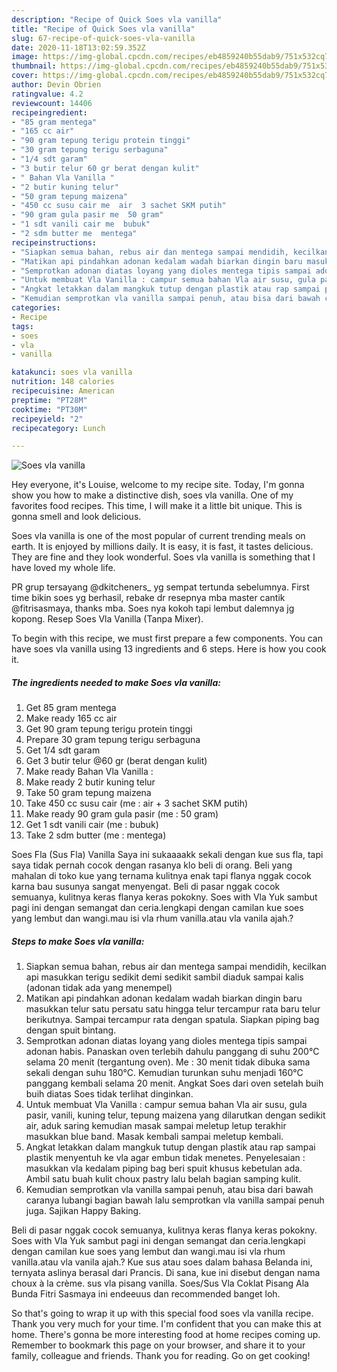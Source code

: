```yaml
---
description: "Recipe of Quick Soes vla vanilla"
title: "Recipe of Quick Soes vla vanilla"
slug: 67-recipe-of-quick-soes-vla-vanilla
date: 2020-11-18T13:02:59.352Z
image: https://img-global.cpcdn.com/recipes/eb4859240b55dab9/751x532cq70/soes-vla-vanilla-foto-resep-utama.jpg
thumbnail: https://img-global.cpcdn.com/recipes/eb4859240b55dab9/751x532cq70/soes-vla-vanilla-foto-resep-utama.jpg
cover: https://img-global.cpcdn.com/recipes/eb4859240b55dab9/751x532cq70/soes-vla-vanilla-foto-resep-utama.jpg
author: Devin Obrien
ratingvalue: 4.2
reviewcount: 14406
recipeingredient:
- "85 gram mentega"
- "165 cc air"
- "90 gram tepung terigu protein tinggi"
- "30 gram tepung terigu serbaguna"
- "1/4 sdt garam"
- "3 butir telur 60 gr berat dengan kulit"
- " Bahan Vla Vanilla "
- "2 butir kuning telur"
- "50 gram tepung maizena"
- "450 cc susu cair me  air  3 sachet SKM putih"
- "90 gram gula pasir me  50 gram"
- "1 sdt vanili cair me  bubuk"
- "2 sdm butter me  mentega"
recipeinstructions:
- "Siapkan semua bahan, rebus air dan mentega sampai mendidih, kecilkan api masukkan terigu sedikit demi sedikit sambil diaduk sampai kalis (adonan tidak ada yang menempel)"
- "Matikan api pindahkan adonan kedalam wadah biarkan dingin baru masukkan telur satu persatu satu hingga telur tercampur rata baru telur berikutnya. Sampai tercampur rata dengan spatula. Siapkan piping bag dengan spuit bintang."
- "Semprotkan adonan diatas loyang yang dioles mentega tipis sampai adonan habis. Panaskan oven terlebih dahulu panggang di suhu 200°C selama 20 menit (tergantung oven). Me : 30 menit tidak dibuka sama sekali dengan suhu 180°C. Kemudian turunkan suhu menjadi 160°C panggang kembali selama 20 menit. Angkat Soes dari oven setelah buih buih diatas Soes tidak terlihat dinginkan."
- "Untuk membuat Vla Vanilla : campur semua bahan Vla air susu, gula pasir, vanili, kuning telur, tepung maizena yang dilarutkan dengan sedikit air, aduk saring kemudian masak sampai meletup letup terakhir masukkan blue band. Masak kembali sampai meletup kembali."
- "Angkat letakkan dalam mangkuk tutup dengan plastik atau rap sampai plastik menyentuh ke vla agar embun tidak menetes. Penyelesaian : masukkan vla kedalam piping bag beri spuit khusus kebetulan ada. Ambil satu buah kulit choux pastry lalu belah bagian samping kulit."
- "Kemudian semprotkan vla vanilla sampai penuh, atau bisa dari bawah caranya lubangi bagian bawah lalu semprotkan vla vanilla sampai penuh juga. Sajikan Happy Baking."
categories:
- Recipe
tags:
- soes
- vla
- vanilla

katakunci: soes vla vanilla 
nutrition: 148 calories
recipecuisine: American
preptime: "PT28M"
cooktime: "PT30M"
recipeyield: "2"
recipecategory: Lunch

---
```



![Soes vla vanilla](https://img-global.cpcdn.com/recipes/eb4859240b55dab9/751x532cq70/soes-vla-vanilla-foto-resep-utama.jpg)

Hey everyone, it's Louise, welcome to my recipe site. Today, I'm gonna show you how to make a distinctive dish, soes vla vanilla. One of my favorites food recipes. This time, I will make it a little bit unique. This is gonna smell and look delicious.

Soes vla vanilla is one of the most popular of current trending meals on earth. It is enjoyed by millions daily. It is easy, it is fast, it tastes delicious. They are fine and they look wonderful. Soes vla vanilla is something that I have loved my whole life.

PR grup tersayang @dkitcheners_ yg sempat tertunda sebelumnya. First time bikin soes yg berhasil, rebake dr resepnya mba master cantik @fitrisasmaya, thanks mba. Soes nya kokoh tapi lembut dalemnya jg kopong. Resep Soes Vla Vanilla (Tanpa Mixer).


To begin with this recipe, we must first prepare a few components. You can have soes vla vanilla using 13 ingredients and 6 steps. Here is how you cook it.

<!--inarticleads1-->

##### The ingredients needed to make Soes vla vanilla:

1. Get 85 gram mentega
1. Make ready 165 cc air
1. Get 90 gram tepung terigu protein tinggi
1. Prepare 30 gram tepung terigu serbaguna
1. Get 1/4 sdt garam
1. Get 3 butir telur @60 gr (berat dengan kulit)
1. Make ready  Bahan Vla Vanilla :
1. Make ready 2 butir kuning telur
1. Take 50 gram tepung maizena
1. Take 450 cc susu cair (me : air + 3 sachet SKM putih)
1. Make ready 90 gram gula pasir (me : 50 gram)
1. Get 1 sdt vanili cair (me : bubuk)
1. Take 2 sdm butter (me : mentega)


Soes Fla (Sus Fla) Vanilla Saya ini sukaaaakk sekali dengan kue sus fla, tapi saya tidak pernah cocok dengan rasanya klo beli di orang. Beli yang mahalan di toko kue yang ternama kulitnya enak tapi flanya nggak cocok karna bau susunya sangat menyengat. Beli di pasar nggak cocok semuanya, kulitnya keras flanya keras pokokny. Soes with Vla Yuk sambut pagi ini dengan semangat dan ceria.lengkapi dengan camilan kue soes yang lembut dan wangi.mau isi vla rhum vanilla.atau vla vanila ajah.? 

<!--inarticleads2-->

##### Steps to make Soes vla vanilla:

1. Siapkan semua bahan, rebus air dan mentega sampai mendidih, kecilkan api masukkan terigu sedikit demi sedikit sambil diaduk sampai kalis (adonan tidak ada yang menempel)
1. Matikan api pindahkan adonan kedalam wadah biarkan dingin baru masukkan telur satu persatu satu hingga telur tercampur rata baru telur berikutnya. Sampai tercampur rata dengan spatula. Siapkan piping bag dengan spuit bintang.
1. Semprotkan adonan diatas loyang yang dioles mentega tipis sampai adonan habis. Panaskan oven terlebih dahulu panggang di suhu 200°C selama 20 menit (tergantung oven). Me : 30 menit tidak dibuka sama sekali dengan suhu 180°C. Kemudian turunkan suhu menjadi 160°C panggang kembali selama 20 menit. Angkat Soes dari oven setelah buih buih diatas Soes tidak terlihat dinginkan.
1. Untuk membuat Vla Vanilla : campur semua bahan Vla air susu, gula pasir, vanili, kuning telur, tepung maizena yang dilarutkan dengan sedikit air, aduk saring kemudian masak sampai meletup letup terakhir masukkan blue band. Masak kembali sampai meletup kembali.
1. Angkat letakkan dalam mangkuk tutup dengan plastik atau rap sampai plastik menyentuh ke vla agar embun tidak menetes. Penyelesaian : masukkan vla kedalam piping bag beri spuit khusus kebetulan ada. Ambil satu buah kulit choux pastry lalu belah bagian samping kulit.
1. Kemudian semprotkan vla vanilla sampai penuh, atau bisa dari bawah caranya lubangi bagian bawah lalu semprotkan vla vanilla sampai penuh juga. Sajikan Happy Baking.


Beli di pasar nggak cocok semuanya, kulitnya keras flanya keras pokokny. Soes with Vla Yuk sambut pagi ini dengan semangat dan ceria.lengkapi dengan camilan kue soes yang lembut dan wangi.mau isi vla rhum vanilla.atau vla vanila ajah.? Kue sus atau soes dalam bahasa Belanda ini, ternyata aslinya berasal dari Prancis. Di sana, kue ini disebut dengan nama choux à la crème. sus vla pisang vanilla. Soes/Sus Vla Coklat Pisang Ala Bunda Fitri Sasmaya ini endeeuus dan recommended banget loh. 

So that's going to wrap it up with this special food soes vla vanilla recipe. Thank you very much for your time. I'm confident that you can make this at home. There's gonna be more interesting food at home recipes coming up. Remember to bookmark this page on your browser, and share it to your family, colleague and friends. Thank you for reading. Go on get cooking!
